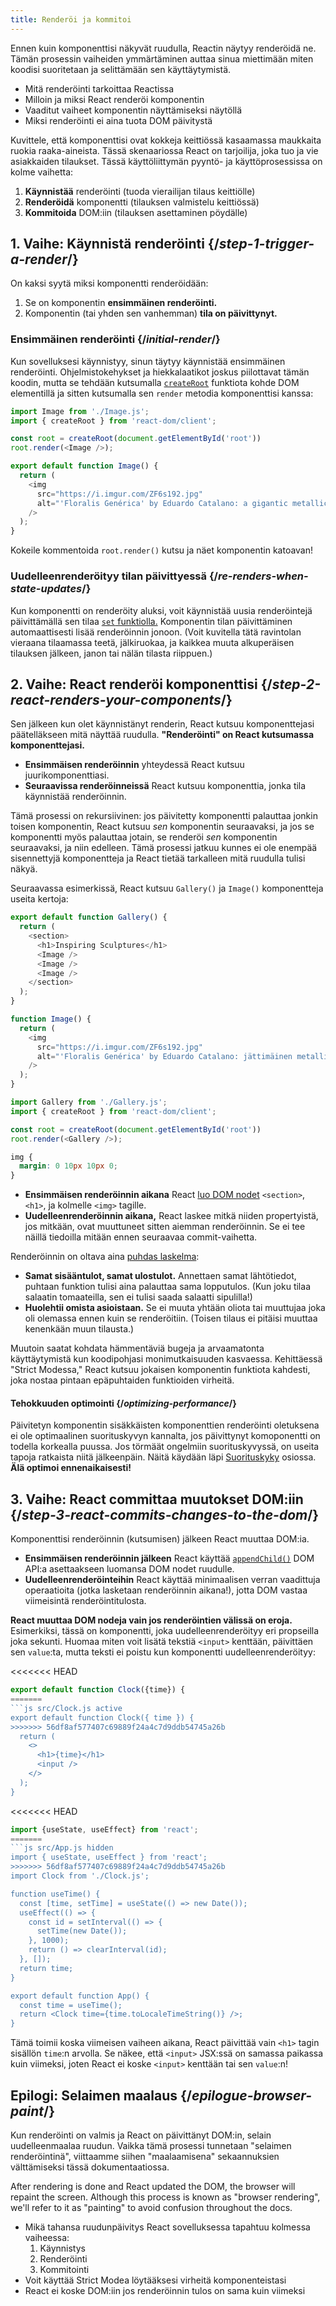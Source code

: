 ```yaml
---
title: Renderöi ja kommitoi
---
```


<Intro>

Ennen kuin komponenttisi näkyvät ruudulla, Reactin näytyy renderöidä ne. Tämän
prosessin vaiheiden ymmärtäminen auttaa sinua miettimään miten koodisi suoritetaan ja
selittämään sen käyttäytymistä.

</Intro>

<YouWillLearn>

- Mitä renderöinti tarkoittaa Reactissa
- Milloin ja miksi React renderöi komponentin
- Vaaditut vaiheet komponentin näyttämiseksi näytöllä
- Miksi renderöinti ei aina tuota DOM päivitystä

</YouWillLearn>

Kuvittele, että komponenttisi ovat kokkeja keittiössä kasaamassa maukkaita ruokia raaka-aineista. Tässä skenaariossa React on tarjoilija, joka tuo ja vie asiakkaiden tilaukset. Tässä käyttöliittymän pyyntö- ja käyttöprosessissa on kolme vaihetta:

1. **Käynnistää** renderöinti (tuoda vierailijan tilaus keittiölle)
2. **Renderöidä** komponentti (tilauksen valmistelu keittiössä)
3. **Kommitoida** DOM:iin (tilauksen asettaminen pöydälle)

<IllustrationBlock sequential>
  <Illustration
    caption="Käynnistää"
    alt="React as a server in a restaurant, fetching orders from the users and delivering them to the Component Kitchen."
    src="/images/docs/illustrations/i_render-and-commit1.png"
  />
  <Illustration
    caption="Renderöitä"
    alt="The Card Chef gives React a fresh Card component."
    src="/images/docs/illustrations/i_render-and-commit2.png"
  />
  <Illustration
    caption="Kommitoida"
    alt="React delivers the Card to the user at their table."
    src="/images/docs/illustrations/i_render-and-commit3.png"
  />
</IllustrationBlock>

## 1. Vaihe: Käynnistä renderöinti {/*step-1-trigger-a-render*/}

On kaksi syytä miksi komponentti renderöidään:

1. Se on komponentin **ensimmäinen renderöinti.**
2. Komponentin (tai yhden sen vanhemman) **tila on päivittynyt.**

### Ensimmäinen renderöinti {/*initial-render*/}

Kun sovelluksesi käynnistyy, sinun täytyy käynnistää ensimmäinen renderöinti. Ohjelmistokehykset ja hiekkalaatikot joskus piilottavat tämän koodin, mutta se tehdään kutsumalla [`createRoot`](/reference/react-dom/client/createRoot) funktiota kohde DOM elementillä ja sitten kutsumalla sen `render` metodia komponenttisi kanssa:

<Sandpack>

```js src/index.js active
import Image from './Image.js';
import { createRoot } from 'react-dom/client';

const root = createRoot(document.getElementById('root'))
root.render(<Image />);
```

```js src/Image.js
export default function Image() {
  return (
    <img
      src="https://i.imgur.com/ZF6s192.jpg"
      alt="'Floralis Genérica' by Eduardo Catalano: a gigantic metallic flower sculpture with reflective petals"
    />
  );
}
```

</Sandpack>

Kokeile kommentoida `root.render()` kutsu ja näet komponentin katoavan!

### Uudelleenrenderöityy tilan päivittyessä {/*re-renders-when-state-updates*/}

Kun komponentti on renderöity aluksi, voit käynnistää uusia renderöintejä päivittämällä sen tilaa [`set` funktiolla.](/reference/react/useState#setstate) Komponentin tilan päivittäminen automaattisesti lisää renderöinnin jonoon. (Voit kuvitella tätä ravintolan vieraana tilaamassa teetä, jälkiruokaa, ja kaikkea muuta alkuperäisen tilauksen jälkeen, janon tai nälän tilasta riippuen.)

<IllustrationBlock sequential>
  <Illustration
    caption="Tilapäivitys..."
    alt="React toimii palvelimena ravintolassa, joka tarjoilee käyttäjälle kortin käyttöliittymän, jota edustaa asiakas, jonka pää on kursori. Asiakas ilmaisee haluavansa vaaleanpunaisen kortin, ei mustaa!"
    src="/images/docs/illustrations/i_rerender1.png"
  />
  <Illustration
    caption="...käynnistää..."
    alt="React palaa komponenttikeittiöön ja kertoo korttikokille, että he tarvitsevat vaaleanpunaisen kortin."
    src="/images/docs/illustrations/i_rerender2.png"
  />
  <Illustration
    caption="...renderin!"
    alt="Korttikokki antaa Reactille vaaleanpunaisen kortin."
    src="/images/docs/illustrations/i_rerender3.png"
  />
</IllustrationBlock>

## 2. Vaihe: React renderöi komponenttisi {/*step-2-react-renders-your-components*/}

Sen jälkeen kun olet käynnistänyt renderin, React kutsuu komponenttejasi päätelläkseen mitä näyttää ruudulla. **"Renderöinti" on React kutsumassa komponenttejasi.**

- **Ensimmäisen renderöinnin** yhteydessä React kutsuu juurikomponenttiasi.
- **Seuraavissa renderöinneissä** React kutsuu komponenttia, jonka tila käynnistää renderöinnin.

Tämä prosessi on rekursiivinen: jos päivitetty komponentti palauttaa jonkin toisen komponentin, React kutsuu _sen_ komponentin seuraavaksi, ja jos se komponentti myös palauttaa jotain, se renderöi _sen_ komponentin seuraavaksi, ja niin edelleen. Tämä prosessi jatkuu kunnes ei ole enempää sisennettyjä komponentteja ja React tietää tarkalleen mitä ruudulla tulisi näkyä.

Seuraavassa esimerkissä, React kutsuu `Gallery()` ja `Image()` komponentteja useita kertoja:

<Sandpack>

```js src/Gallery.js active
export default function Gallery() {
  return (
    <section>
      <h1>Inspiring Sculptures</h1>
      <Image />
      <Image />
      <Image />
    </section>
  );
}

function Image() {
  return (
    <img
      src="https://i.imgur.com/ZF6s192.jpg"
      alt="'Floralis Genérica' by Eduardo Catalano: jättimäinen metallinen kukkaveistos, jossa on heijastavat terälehdet."
    />
  );
}
```

```js src/index.js
import Gallery from './Gallery.js';
import { createRoot } from 'react-dom/client';

const root = createRoot(document.getElementById('root'))
root.render(<Gallery />);
```

```css
img {
  margin: 0 10px 10px 0;
}
```

</Sandpack>

- **Ensimmäisen renderöinnin aikana** React [luo DOM nodet](https://developer.mozilla.org/docs/Web/API/Document/createElement) `<section>`, `<h1>`, ja kolmelle `<img>` tagille.
- **Uudelleenrenderöinnin aikana,** React laskee mitkä niiden propertyistä, jos mitkään, ovat muuttuneet sitten aiemman renderöinnin. Se ei tee näillä tiedoilla mitään ennen seuraavaa commit-vaihetta.

<Pitfall>

Renderöinnin on oltava aina [puhdas laskelma](/learn/keeping-components-pure):

- **Samat sisääntulot, samat ulostulot.** Annettaen samat lähtötiedot, puhtaan funktion tulisi aina palauttaa sama lopputulos. (Kun joku tilaa salaatin tomaateilla, sen ei tulisi saada salaatti sipulilla!)
- **Huolehtii omista asioistaan.** Se ei muuta yhtään oliota tai muuttujaa joka oli olemassa ennen kuin se renderöitiin. (Toisen tilaus ei pitäisi muuttaa kenenkään muun tilausta.)

Muutoin saatat kohdata hämmentäviä bugeja ja arvaamatonta käyttäytymistä kun koodipohjasi monimutkaisuuden kasvaessa. Kehittäessä "Strict Modessa," React kutsuu jokaisen komponentin funktiota kahdesti, joka nostaa pintaan epäpuhtaiden funktioiden virheitä.

</Pitfall>

<DeepDive>

#### Tehokkuuden optimointi {/*optimizing-performance*/}

Päivitetyn komponentin sisäkkäisten komponenttien renderöinti oletuksena ei ole optimaalinen suorituskyvyn kannalta, jos päivittynyt komoponentti on todella korkealla puussa. Jos törmäät ongelmiin suorituskyvyssä, on useita tapoja ratkaista niitä jälkeenpäin. Näitä käydään läpi [Suorituskyky](https://reactjs.org/docs/optimizing-performance.html) osiossa. **Älä optimoi ennenaikaisesti!**

</DeepDive>

## 3. Vaihe: React committaa muutokset DOM:iin {/*step-3-react-commits-changes-to-the-dom*/}

Komponenttisi renderöinnin (kutsumisen) jälkeen React muuttaa DOM:ia.

- **Ensimmäisen renderöinnin jälkeen** React käyttää [`appendChild()`](https://developer.mozilla.org/docs/Web/API/Node/appendChild) DOM API:a asettaakseen luomansa DOM nodet ruudulle.
- **Uudelleenrenderöinteihin** React käyttää minimaalisen verran vaadittuja operaatioita (jotka lasketaan renderöinnin aikana!), jotta DOM vastaa viimeisintä renderöintitulosta.

**React muuttaa DOM nodeja vain jos renderöintien välissä on eroja.** Esimerkiksi, tässä on komponentti, joka uudelleenrenderöityy eri propseilla joka sekunti. Huomaa miten voit lisätä tekstiä `<input>` kenttään, päivittäen sen `value`:ta, mutta teksti ei poistu kun komponentti uudelleenrenderöityy:

<Sandpack>

<<<<<<< HEAD
```js Clock.js active
export default function Clock({time}) {
=======
```js src/Clock.js active
export default function Clock({ time }) {
>>>>>>> 56df8af577407c69889f24a4c7d9ddb54745a26b
  return (
    <>
      <h1>{time}</h1>
      <input />
    </>
  );
}
```

<<<<<<< HEAD
```js App.js hidden
import {useState, useEffect} from 'react';
=======
```js src/App.js hidden
import { useState, useEffect } from 'react';
>>>>>>> 56df8af577407c69889f24a4c7d9ddb54745a26b
import Clock from './Clock.js';

function useTime() {
  const [time, setTime] = useState(() => new Date());
  useEffect(() => {
    const id = setInterval(() => {
      setTime(new Date());
    }, 1000);
    return () => clearInterval(id);
  }, []);
  return time;
}

export default function App() {
  const time = useTime();
  return <Clock time={time.toLocaleTimeString()} />;
}
```

</Sandpack>

Tämä toimii koska viimeisen vaiheen aikana, React päivittää vain `<h1>` tagin sisällön `time`:n arvolla. Se näkee, että `<input>` JSX:ssä on samassa paikassa kuin viimeksi, joten React ei koske `<input>` kenttään tai sen `value`:n!

## Epilogi: Selaimen maalaus {/*epilogue-browser-paint*/}

Kun renderöinti on valmis ja React on päivittänyt DOM:in, selain uudelleenmaalaa ruudun. Vaikka tämä prosessi tunnetaan "selaimen renderöintinä", viittaamme siihen "maalaamisena" sekaannuksien välttämiseksi tässä dokumentaatiossa.

After rendering is done and React updated the DOM, the browser will repaint the screen. Although this process is known as "browser rendering", we'll refer to it as "painting" to avoid confusion throughout the docs.

<Illustration
  alt="A browser painting 'still life with card element'."
  src="/images/docs/illustrations/i_browser-paint.png"
/>

<Recap>

- Mikä tahansa ruudunpäivitys React sovelluksessa tapahtuu kolmessa vaiheessa:
  1. Käynnistys
  2. Renderöinti
  3. Kommitointi
- Voit käyttää Strict Modea löytääksesi virheitä komponenteistasi
- React ei koske DOM:iin jos renderöinnin tulos on sama kuin viimeksi

</Recap>
